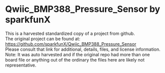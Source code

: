 
# Qwiic_BMP388_Pressure_Sensor by sparkfunX  
This is a harvested standardized copy of a project from github.  
The original project can be found at:  
https://github.com/sparkfunX/Qwiic_BMP388_Pressure_Sensor  
Please consult that link for additional, details, files, and license information.  
Note: It was auto harvested and if the original repo had more than one board file or anything out of the ordinary the files here are likely not representative.  
    